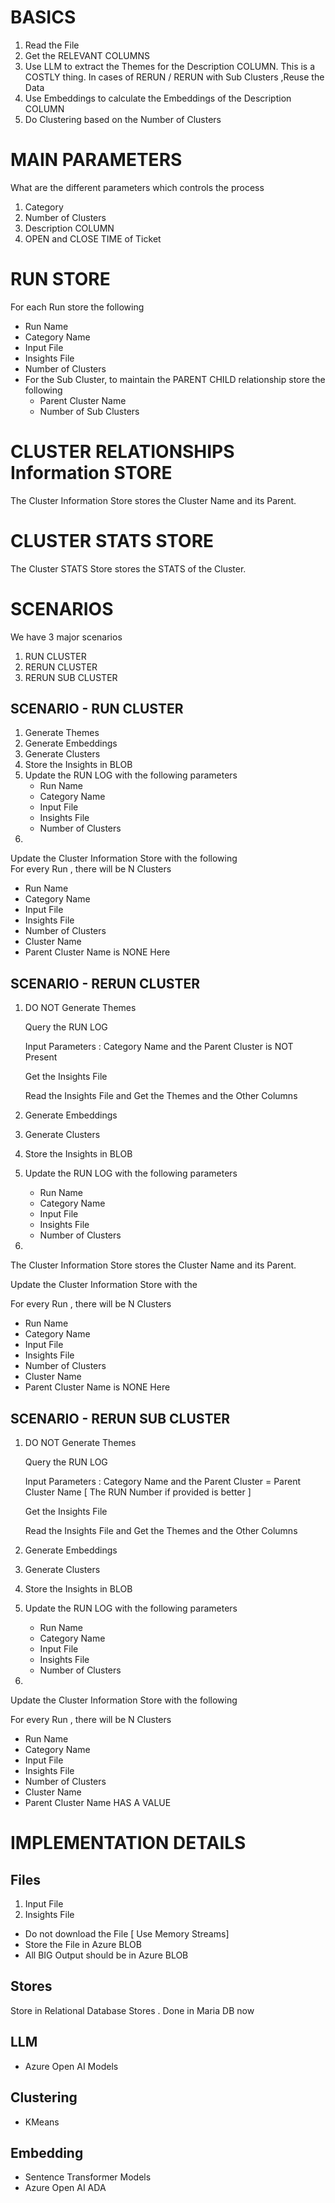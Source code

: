 # BASICS   

1.  Read the File
2.  Get the RELEVANT COLUMNS         
3.  Use LLM to extract the Themes for the Description COLUMN. This is a COSTLY thing. In cases of RERUN / RERUN with Sub Clusters ,Reuse the Data                    
4. Use Embeddings to calculate the Embeddings of the Description COLUMN           
5. Do Clustering based on the Number of Clusters

# MAIN PARAMETERS   
What are the different parameters which controls the process

1. Category
2. Number of Clusters
3. Description COLUMN
4. OPEN and CLOSE TIME of Ticket

# RUN STORE    
For each Run store the following
* Run Name
* Category Name
* Input File
* Insights File
* Number of Clusters
* For the Sub Cluster, to maintain the PARENT CHILD relationship store the following             
  - Parent Cluster Name
  - Number of Sub Clusters

# CLUSTER RELATIONSHIPS  Information STORE 
The Cluster Information Store stores the Cluster Name and its Parent.   

# CLUSTER STATS  STORE 
The Cluster STATS Store stores the STATS of the Cluster. 

# SCENARIOS 
We have 3 major scenarios

1. RUN CLUSTER
2. RERUN CLUSTER
3. RERUN SUB CLUSTER

## SCENARIO - RUN CLUSTER       

1. Generate Themes
2. Generate Embeddings
3. Generate Clusters
4. Store the Insights in BLOB
5. Update the RUN LOG with the following parameters
    * Run Name
    * Category Name
    * Input File
    * Insights File
    * Number of Clusters
6.
Update the Cluster Information Store with the following       
For every Run , there will be N Clusters          

* Run Name
* Category Name
* Input File
* Insights File
* Number of Clusters
* Cluster Name 
* Parent Cluster Name is NONE Here

## SCENARIO - RERUN CLUSTER       


1. DO NOT Generate Themes

    Query the RUN LOG 

    Input Parameters :  Category Name 
    and the Parent Cluster is NOT Present

    Get the Insights File

    Read the Insights File and Get the Themes and the Other Columns


2. Generate Embeddings
3. Generate Clusters
4. Store the Insights in BLOB
5. Update the RUN LOG with the following parameters
    * Run Name
    * Category Name
    * Input File
    * Insights File
    * Number of Clusters
6.

The Cluster Information Store stores the Cluster Name and its Parent.

Update the Cluster Information Store with the 

For every Run , there will be N Clusters 

* Run Name
* Category Name
* Input File
* Insights File
* Number of Clusters
* Cluster Name 
* Parent Cluster Name is NONE Here

## SCENARIO - RERUN SUB CLUSTER    

1. DO NOT Generate Themes

    Query the RUN LOG 

    Input Parameters :  Category Name 
    and the Parent Cluster = Parent Cluster Name
    [ The RUN Number if provided is better ]

    Get the Insights File

    Read the Insights File and Get the Themes and the Other Columns


2. Generate Embeddings
3. Generate Clusters
4. Store the Insights in BLOB
5. Update the RUN LOG with the following parameters
    * Run Name
    * Category Name
    * Input File
    * Insights File
    * Number of Clusters

6.
Update the Cluster Information Store with the following  

For every Run , there will be N Clusters        

* Run Name
* Category Name
* Input File
* Insights File
* Number of Clusters
* Cluster Name 
* Parent Cluster Name HAS A VALUE    


# IMPLEMENTATION DETAILS      

## Files           

1. Input File           
2. Insights File      
   
* Do not download the File [ Use Memory Streams]
* Store the File in Azure BLOB
* All BIG Output should be in Azure BLOB

## Stores 

Store in Relational Database Stores . Done in Maria DB now 

## LLM 

* Azure Open AI Models

## Clustering  

* KMeans   

## Embedding 

* Sentence Transformer Models 
* Azure Open AI ADA

